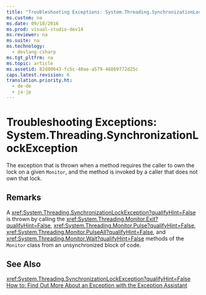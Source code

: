 ```yaml
---
title: "Troubleshooting Exceptions: System.Threading.SynchronizationLockException"
ms.custom: na
ms.date: 09/18/2016
ms.prod: visual-studio-dev14
ms.reviewer: na
ms.suite: na
ms.technology: 
  - devlang-csharp
ms.tgt_pltfrm: na
ms.topic: article
ms.assetid: 82d80643-fc5c-40ae-a579-46869772d25c
caps.latest.revision: 6
translation.priority.ht: 
  - de-de
  - ja-jp
---
```

# Troubleshooting Exceptions: System.Threading.SynchronizationLockException
The exception that is thrown when a method requires the caller to own the lock on a given `Monitor`, and the method is invoked by a caller that does not own that lock.  
  
## Remarks  
 A <xref:System.Threading.SynchronizationLockException?qualifyHint=False> is thrown by calling the <xref:System.Threading.Monitor.Exit?qualifyHint=False>, <xref:System.Threading.Monitor.Pulse?qualifyHint=False>, <xref:System.Threading.Monitor.PulseAll?qualifyHint=False>, and <xref:System.Threading.Monitor.Wait?qualifyHint=False> methods of the `Monitor` class from an unsynchronized block of code.  
  
## See Also  
 <xref:System.Threading.SynchronizationLockException?qualifyHint=False>   
 [How to: Find Out More About an Exception with the Exception Assistant](../Topic/How%20to:%20Use%20the%20Exception%20Assistant.md)